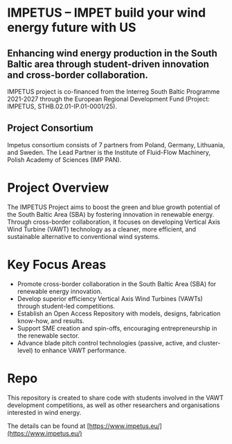 # IMPETUS – IMPET build your wind energy future with US
## Enhancing wind energy production in the South Baltic area through student-driven innovation and cross-border collaboration.
IMPETUS project is co-financed from the Interreg South Baltic Programme 2021-2027 through the European Regional Development Fund (Project: IMPETUS, STHB.02.01-IP.01-0001/25).
## Project Consortium
Impetus consortium consists of 7 partners from Poland, Germany, Lithuania, and Sweden. The Lead Partner is the Institute of Fluid-Flow Machinery, Polish Academy of Sciences (IMP PAN). 
# Project Overview
The IMPETUS Project aims to boost the green and blue growth potential of the South Baltic Area (SBA) by fostering innovation in renewable energy. Through cross-border collaboration, it focuses on developing Vertical Axis Wind Turbine (VAWT) technology as a cleaner, more efficient, and sustainable alternative to conventional wind systems.
# Key Focus Areas
- Promote cross-border collaboration in the South Baltic Area (SBA) for renewable energy innovation.
- Develop superior efficiency Vertical Axis Wind Turbines (VAWTs) through student-led competitions.
- Establish an Open Access Repository with models, designs, fabrication know-how, and results.
- Support SME creation and spin-offs, encouraging entrepreneurship in the renewable sector.
- Advance blade pitch control technologies (passive, active, and cluster-level) to enhance VAWT performance.
# Repo
This repository is created to share code with students involved in the VAWT development competitions, as well as other researchers and organisations interested in wind energy.


The details can be found at [https://www.impetus.eu/](https://www.impetus.eu/)
